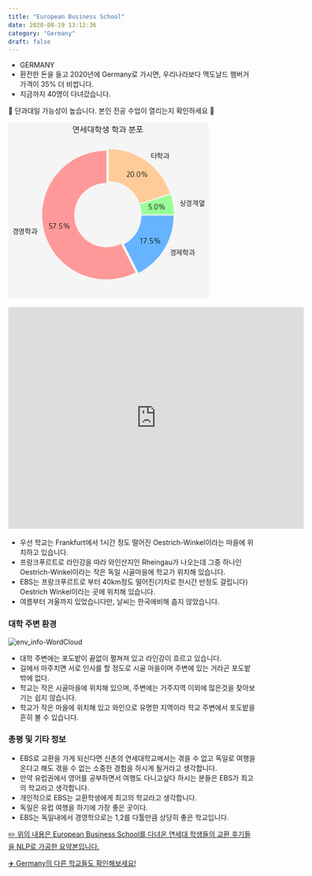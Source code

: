 ```yaml
---
title: "European Business School"
date: 2020-08-19 13:12:36
category: "Germany"
draft: false
---
```


- GERMANY
- 환전한 돈을 들고 2020년에 Germany로 가시면, 우리나라보다 맥도날드 햄버거 가격이 35% 더 비쌉니다.
- 지금까지 40명이 다녀갔습니다.


🚨 단과대일 가능성이 높습니다. 본인 전공 수업이 열리는지 확인하세요 🚨



![department-info](../plots/DE000002.png)

<iframe
width="600"
height="450"
frameborder="0" style="border:0"
src="https://www.google.com/maps/embed/v1/place?key=AIzaSyC9e1AME-pVmWC4hBpFdu5S4dKzyepa3HQ&q=European+Business+School&center=48.83775479999999,2.2915883&zoom=14" allowfullscreen>
</iframe>

- 우선 학교는 Frankfurt에서 1시간 정도 떨어진 Oestrich-Winkel이라는 마을에 위치하고 있습니다.
- 프랑크푸르트로 라인강을 따라 와인산지인 Rheingau가 나오는데 그중 하나인 Oestrich-Winkel이라는 작은 독일 시골마을에 학교가 위치해 있습니다.
- EBS는 프랑크푸르트로 부터 40km정도 떨어진(기차로 한시간 반정도 걸립니다) Oestrich Winkel이라는 곳에 위치해 있습니다.
- 여름부터 겨울까지 있었습니다만, 날씨는 한국에비해 춥지 않았습니다.

### 대학 주변 환경

![env_info-WordCloud](../univ_wordclouds_okt/env_info/DE000002_env_info_okt.png)

- 대학 주변에는 포도밭이 끝없이 펼쳐져 있고 라인강이 흐르고 있습니다.
- 길에서 마주치면 서로 인사를 할 정도로 시골 마을이며 주변에 있는 거라곤 포도밭밖에 없다.
- 학교는 작은 시골마을에 위치해 있으며, 주변에는 거주지역 이외에 많은것을 찾아보기는 쉽지 않습니다.
- 학교가 작은 마을에 위치해 있고 와인으로 유명한 지역이라 학교 주변에서 포도밭을 흔히 볼 수 있습니다.

### 총평 및 기타 정보

- EBS로 교환을 가게 되신다면 신촌의 연세대학교에서는 겪을 수 없고 독일로 여행을 온다고 해도 겪을 수 없는 소중한 경험을 하시게 될거라고 생각합니다.
- 만약 유럽권에서 영어를 공부하면서 여행도 다니고싶다 하시는 분들은 EBS가 최고의 학교라고 생각합니다.
- 개인적으로 EBS는 교환학생에게 최고의 학교라고 생각합니다.
- 독일은 유럽 여행을 하기에 가장 좋은 곳이다.
- EBS는 독일내에서 경영학으로는 1,2를 다툴만큼 상당히 좋은 학교입니다.

[✏️ 위의 내용은 European Business School를 다녀온 연세대 학생들의 교환 후기들을 NLP로 가공한 요약본입니다.](http://oia.yonsei.ac.kr/partner/expReport.asp?ucode=DE000002&bgbn=A)

[✈️ Germany의 다른 학교들도 확인해보세요!](https://yonsei-exchange.netlify.app/?category=Germany)
